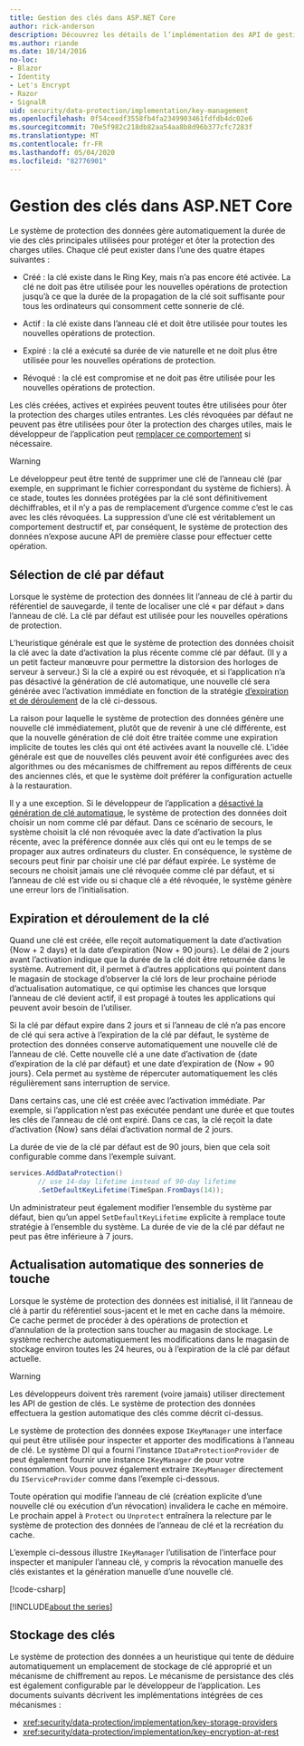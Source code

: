 ```yaml
---
title: Gestion des clés dans ASP.NET Core
author: rick-anderson
description: Découvrez les détails de l’implémentation des API de gestion de clés de protection des données ASP.NET Core.
ms.author: riande
ms.date: 10/14/2016
no-loc:
- Blazor
- Identity
- Let's Encrypt
- Razor
- SignalR
uid: security/data-protection/implementation/key-management
ms.openlocfilehash: 0f54ceedf3558fb4fa2349903461fdfdb4dc02e6
ms.sourcegitcommit: 70e5f982c218db82aa54aa8b8d96b377cfc7283f
ms.translationtype: MT
ms.contentlocale: fr-FR
ms.lasthandoff: 05/04/2020
ms.locfileid: "82776901"
---
```

# <a name="key-management-in-aspnet-core"></a>Gestion des clés dans ASP.NET Core

<a name="data-protection-implementation-key-management"></a>

Le système de protection des données gère automatiquement la durée de vie des clés principales utilisées pour protéger et ôter la protection des charges utiles. Chaque clé peut exister dans l’une des quatre étapes suivantes :

* Créé : la clé existe dans le Ring Key, mais n’a pas encore été activée. La clé ne doit pas être utilisée pour les nouvelles opérations de protection jusqu’à ce que la durée de la propagation de la clé soit suffisante pour tous les ordinateurs qui consomment cette sonnerie de clé.

* Actif : la clé existe dans l’anneau clé et doit être utilisée pour toutes les nouvelles opérations de protection.

* Expiré : la clé a exécuté sa durée de vie naturelle et ne doit plus être utilisée pour les nouvelles opérations de protection.

* Révoqué : la clé est compromise et ne doit pas être utilisée pour les nouvelles opérations de protection.

Les clés créées, actives et expirées peuvent toutes être utilisées pour ôter la protection des charges utiles entrantes. Les clés révoquées par défaut ne peuvent pas être utilisées pour ôter la protection des charges utiles, mais le développeur de l’application peut [remplacer ce comportement](xref:security/data-protection/consumer-apis/dangerous-unprotect#data-protection-consumer-apis-dangerous-unprotect) si nécessaire.

>[!WARNING]
> Le développeur peut être tenté de supprimer une clé de l’anneau clé (par exemple, en supprimant le fichier correspondant du système de fichiers). À ce stade, toutes les données protégées par la clé sont définitivement déchiffrables, et il n’y a pas de remplacement d’urgence comme c’est le cas avec les clés révoquées. La suppression d’une clé est véritablement un comportement destructif et, par conséquent, le système de protection des données n’expose aucune API de première classe pour effectuer cette opération.

## <a name="default-key-selection"></a>Sélection de clé par défaut

Lorsque le système de protection des données lit l’anneau de clé à partir du référentiel de sauvegarde, il tente de localiser une clé « par défaut » dans l’anneau de clé. La clé par défaut est utilisée pour les nouvelles opérations de protection.

L’heuristique générale est que le système de protection des données choisit la clé avec la date d’activation la plus récente comme clé par défaut. (Il y a un petit facteur manœuvre pour permettre la distorsion des horloges de serveur à serveur.) Si la clé a expiré ou est révoquée, et si l’application n’a pas désactivé la génération de clé automatique, une nouvelle clé sera générée avec l’activation immédiate en fonction de la stratégie [d’expiration et de déroulement](xref:security/data-protection/implementation/key-management#data-protection-implementation-key-management-expiration) de la clé ci-dessous.

La raison pour laquelle le système de protection des données génère une nouvelle clé immédiatement, plutôt que de revenir à une clé différente, est que la nouvelle génération de clé doit être traitée comme une expiration implicite de toutes les clés qui ont été activées avant la nouvelle clé. L’idée générale est que de nouvelles clés peuvent avoir été configurées avec des algorithmes ou des mécanismes de chiffrement au repos différents de ceux des anciennes clés, et que le système doit préférer la configuration actuelle à la restauration.

Il y a une exception. Si le développeur de l’application a [désactivé la génération de clé automatique](xref:security/data-protection/configuration/overview#disableautomatickeygeneration), le système de protection des données doit choisir un nom comme clé par défaut. Dans ce scénario de secours, le système choisit la clé non révoquée avec la date d’activation la plus récente, avec la préférence donnée aux clés qui ont eu le temps de se propager aux autres ordinateurs du cluster. En conséquence, le système de secours peut finir par choisir une clé par défaut expirée. Le système de secours ne choisit jamais une clé révoquée comme clé par défaut, et si l’anneau de clé est vide ou si chaque clé a été révoquée, le système génère une erreur lors de l’initialisation.

<a name="data-protection-implementation-key-management-expiration"></a>

## <a name="key-expiration-and-rolling"></a>Expiration et déroulement de la clé

Quand une clé est créée, elle reçoit automatiquement la date d’activation {Now + 2 days} et la date d’expiration {Now + 90 jours}. Le délai de 2 jours avant l’activation indique que la durée de la clé doit être retournée dans le système. Autrement dit, il permet à d’autres applications qui pointent dans le magasin de stockage d’observer la clé lors de leur prochaine période d’actualisation automatique, ce qui optimise les chances que lorsque l’anneau de clé devient actif, il est propagé à toutes les applications qui peuvent avoir besoin de l’utiliser.

Si la clé par défaut expire dans 2 jours et si l’anneau de clé n’a pas encore de clé qui sera active à l’expiration de la clé par défaut, le système de protection des données conserve automatiquement une nouvelle clé de l’anneau de clé. Cette nouvelle clé a une date d’activation de {date d’expiration de la clé par défaut} et une date d’expiration de {Now + 90 jours}. Cela permet au système de répercuter automatiquement les clés régulièrement sans interruption de service.

Dans certains cas, une clé est créée avec l’activation immédiate. Par exemple, si l’application n’est pas exécutée pendant une durée et que toutes les clés de l’anneau de clé ont expiré. Dans ce cas, la clé reçoit la date d’activation {Now} sans délai d’activation normal de 2 jours.

La durée de vie de la clé par défaut est de 90 jours, bien que cela soit configurable comme dans l’exemple suivant.

```csharp
services.AddDataProtection()
       // use 14-day lifetime instead of 90-day lifetime
       .SetDefaultKeyLifetime(TimeSpan.FromDays(14));
```

Un administrateur peut également modifier l’ensemble du système par défaut, bien qu’un appel `SetDefaultKeyLifetime` explicite à remplace toute stratégie à l’ensemble du système. La durée de vie de la clé par défaut ne peut pas être inférieure à 7 jours.

## <a name="automatic-key-ring-refresh"></a>Actualisation automatique des sonneries de touche

Lorsque le système de protection des données est initialisé, il lit l’anneau de clé à partir du référentiel sous-jacent et le met en cache dans la mémoire. Ce cache permet de procéder à des opérations de protection et d’annulation de la protection sans toucher au magasin de stockage. Le système recherche automatiquement les modifications dans le magasin de stockage environ toutes les 24 heures, ou à l’expiration de la clé par défaut actuelle.

>[!WARNING]
> Les développeurs doivent très rarement (voire jamais) utiliser directement les API de gestion de clés. Le système de protection des données effectuera la gestion automatique des clés comme décrit ci-dessus.

Le système de protection des données expose `IKeyManager` une interface qui peut être utilisée pour inspecter et apporter des modifications à l’anneau de clé. Le système DI qui a fourni l’instance `IDataProtectionProvider` de peut également fournir une instance `IKeyManager` de pour votre consommation. Vous pouvez également extraire `IKeyManager` directement du `IServiceProvider` comme dans l’exemple ci-dessous.

Toute opération qui modifie l’anneau de clé (création explicite d’une nouvelle clé ou exécution d’un révocation) invalidera le cache en mémoire. Le prochain appel à `Protect` ou `Unprotect` entraînera la relecture par le système de protection des données de l’anneau de clé et la recréation du cache.

L’exemple ci-dessous illustre `IKeyManager` l’utilisation de l’interface pour inspecter et manipuler l’anneau clé, y compris la révocation manuelle des clés existantes et la génération manuelle d’une nouvelle clé.

[!code-csharp[](key-management/samples/key-management.cs)]

[!INCLUDE[about the series](~/includes/code-comments-loc.md)]

## <a name="key-storage"></a>Stockage des clés

Le système de protection des données a un heuristique qui tente de déduire automatiquement un emplacement de stockage de clé approprié et un mécanisme de chiffrement au repos. Le mécanisme de persistance des clés est également configurable par le développeur de l’application. Les documents suivants décrivent les implémentations intégrées de ces mécanismes :

* <xref:security/data-protection/implementation/key-storage-providers>
* <xref:security/data-protection/implementation/key-encryption-at-rest>
